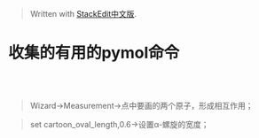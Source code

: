 > Written with [StackEdit中文版](https://stackedit.cn/).

# 收集的有用的pymol命令
<br>
<br>

>Wizard→Measurement→点中要画的两个原子，形成相互作用；

>set cartoon_oval_length,0.6→设置α-螺旋的宽度；

<!--stackedit_data:
eyJoaXN0b3J5IjpbMTMzNzc2Nzk3M119
-->